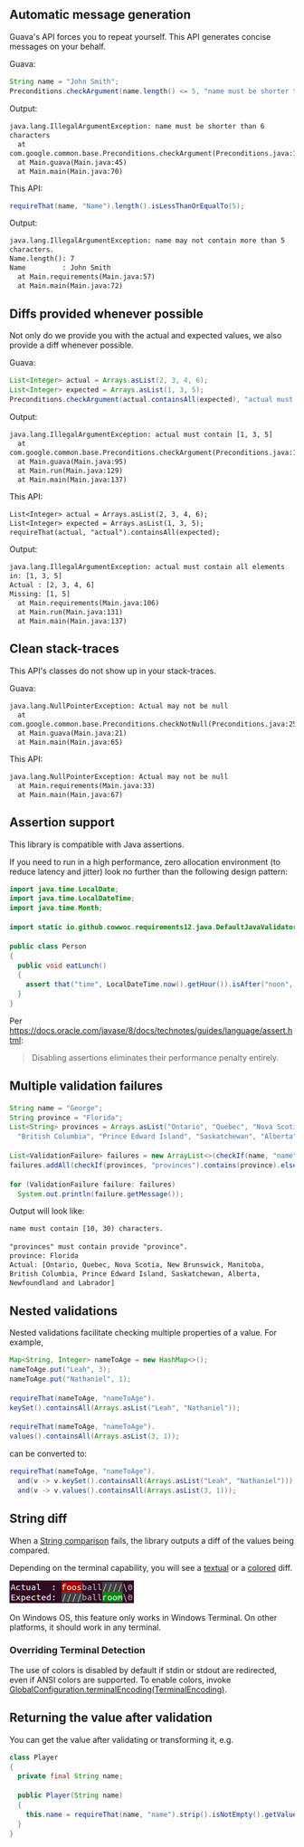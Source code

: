 ## Automatic message generation

Guava's API forces you to repeat yourself. This API generates concise messages on your behalf.

Guava:

```java
String name = "John Smith";
Preconditions.checkArgument(name.length() <= 5, "name must be shorter than 6 characters");
```

Output:

```
java.lang.IllegalArgumentException: name must be shorter than 6 characters
  at com.google.common.base.Preconditions.checkArgument(Preconditions.java:146)
  at Main.guava(Main.java:45)
  at Main.main(Main.java:70)
```

This API:

```java
requireThat(name, "Name").length().isLessThanOrEqualTo(5);
```

Output:

```
java.lang.IllegalArgumentException: name may not contain more than 5 characters.
Name.length(): 7
Name         : John Smith
  at Main.requirements(Main.java:57)
  at Main.main(Main.java:72)
```

## Diffs provided whenever possible

Not only do we provide you with the actual and expected values, we also provide a diff whenever possible.

Guava:

```java
List<Integer> actual = Arrays.asList(2, 3, 4, 6);
List<Integer> expected = Arrays.asList(1, 3, 5);
Preconditions.checkArgument(actual.containsAll(expected), "actual must contain %s", expected);
```

Output:

```
java.lang.IllegalArgumentException: actual must contain [1, 3, 5]
  at com.google.common.base.Preconditions.checkArgument(Preconditions.java:146)
  at Main.guava(Main.java:95)
  at Main.run(Main.java:129)
  at Main.main(Main.java:137)
```

This API:

```
List<Integer> actual = Arrays.asList(2, 3, 4, 6);
List<Integer> expected = Arrays.asList(1, 3, 5);
requireThat(actual, "actual").containsAll(expected);
```

Output:

```
java.lang.IllegalArgumentException: actual must contain all elements in: [1, 3, 5]
Actual : [2, 3, 4, 6]
Missing: [1, 5]
  at Main.requirements(Main.java:106)
  at Main.run(Main.java:131)
  at Main.main(Main.java:137)
```

## Clean stack-traces

This API's classes do not show up in your stack-traces.

Guava:
```
java.lang.NullPointerException: Actual may not be null
  at com.google.common.base.Preconditions.checkNotNull(Preconditions.java:251)
  at Main.guava(Main.java:21)
  at Main.main(Main.java:65)
```

This API:

```
java.lang.NullPointerException: Actual may not be null
  at Main.requirements(Main.java:33)
  at Main.main(Main.java:67)
```

## Assertion support

This library is compatible with Java assertions.

If you need to run in a high performance, zero allocation environment (to reduce latency and jitter) look no
further than the following design pattern:

```java
import java.time.LocalDate;
import java.time.LocalDateTime;
import java.time.Month;

import static io.github.cowwoc.requirements12.java.DefaultJavaValidators.that;

public class Person
{
  public void eatLunch()
  {
    assert that("time", LocalDateTime.now().getHour()).isAfter("noon", 12).elseThrow();
  }
}
```

Per https://docs.oracle.com/javase/8/docs/technotes/guides/language/assert.html:

> Disabling assertions eliminates their performance penalty entirely.

## Multiple validation failures

```java
String name = "George";
String province = "Florida";
List<String> provinces = Arrays.asList("Ontario", "Quebec", "Nova Scotia", "New Brunswick", "Manitoba",
  "British Columbia", "Prince Edward Island", "Saskatchewan", "Alberta", "Newfoundland and Labrador");

List<ValidationFailure> failures = new ArrayList<>(checkIf(name, "name").length().isBetween(10, 30).elseGetFailures());
failures.addAll(checkIf(provinces, "provinces").contains(province).elseGetFailures());

for (ValidationFailure failure: failures)
  System.out.println(failure.getMessage());
```

Output will look like:

```
name must contain [10, 30) characters.

"provinces" must contain provide "province".
province: Florida
Actual: [Ontario, Quebec, Nova Scotia, New Brunswick, Manitoba, British Columbia, Prince Edward Island, Saskatchewan, Alberta, Newfoundland and Labrador]
```

## Nested validations

Nested validations facilitate checking multiple properties of a value. For example,

```java
Map<String, Integer> nameToAge = new HashMap<>();
nameToAge.put("Leah", 3);
nameToAge.put("Nathaniel", 1);

requireThat(nameToAge, "nameToAge").
keySet().containsAll(Arrays.asList("Leah", "Nathaniel"));

requireThat(nameToAge, "nameToAge").
values().containsAll(Arrays.asList(3, 1));
```

can be converted to:

```java
requireThat(nameToAge, "nameToAge").
  and(v -> v.keySet().containsAll(Arrays.asList("Leah", "Nathaniel"))).
  and(v -> v.values().containsAll(Arrays.asList(3, 1)));
```

## String diff

When
a [String comparison](https://cowwoc.github.io/requirements.java/12.0/io.github.cowwoc.requirements.java/com/github/cowwoc/requirements12/java/type/component/ObjectValidatorComponent#isEqualTo(java.lang.Object))
fails, the library outputs a diff of the values being compared.

Depending on the terminal capability, you will see a [textual](textual_diff.md) or a [colored](colored_diff.md) diff.

![colored-diff-example4.png](colored-diff-example4.png)

On Windows OS, this feature only works in Windows Terminal. On other platforms, it should work in any
terminal.

### Overriding Terminal Detection

The use of colors is disabled by default if stdin or stdout are redirected, even if ANSI colors are supported.
To enable colors,
invoke [GlobalConfiguration.terminalEncoding(TerminalEncoding)](https://cowwoc.github.io/requirements.java/12.0/io.github.cowwoc.requirements.java/com/github/cowwoc/requirements12/java/GlobalConfiguration.html#terminalEncoding(io.github.cowwoc.requirements12.java.TerminalEncoding)).

## Returning the value after validation

You can get the value after validating or transforming it, e.g.

```java
class Player
{
  private final String name;

  public Player(String name)
  {
    this.name = requireThat(name, "name").strip().isNotEmpty().getValue();
  }
}
```